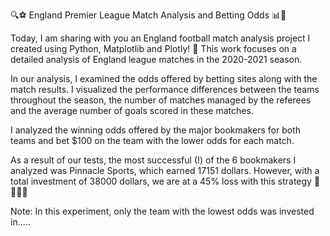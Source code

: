 🔍⚽️ England Premier League Match Analysis and Betting Odds 📊🎯

Today, I am sharing with you an England football match analysis project I created using Python, Matplotlib and Plotly! 🎉 This work focuses on a detailed analysis of England league matches in the 2020-2021 season.

In our analysis, I examined the odds offered by betting sites along with the match results. I visualized the performance differences between the teams throughout the season, the number of matches managed by the referees and the average number of goals scored in these matches.

I analyzed the winning odds offered by the major bookmakers for both teams and bet $100 on the team with the lower odds for each match.

As a result of our tests, the most successful (!) of the 6 bookmakers I analyzed was Pinnacle Sports, which earned 17151 dollars. However, with a total investment of 38000 dollars, we are at a 45% loss with this strategy 💸💸💸💸

Note: In this experiment, only the team with the lowest odds was invested in.....
